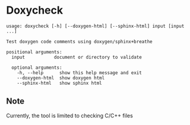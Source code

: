 Doxycheck
=========

```
usage: doxycheck [-h] [--doxygen-html] [--sphinx-html] input [input ...]

Test doxygen code comments using doxygen/sphinx+breathe

positional arguments:
  input           document or directory to validate

  optional arguments:
    -h, --help      show this help message and exit
    --doxygen-html  show doxygen html
    --sphinx-html   show sphinx html
```

## Note

Currently, the tool is limited to checking C/C++ files
